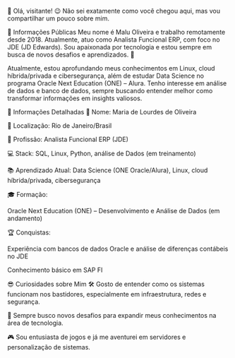 👋 Olá, visitante!
😉 Não sei exatamente como você chegou aqui, mas vou compartilhar um pouco sobre mim.

🌟 Informações Públicas
Meu nome é Malu Oliveira e trabalho remotamente desde 2018. Atualmente, atuo como Analista Funcional ERP, com foco no JDE (JD Edwards). Sou apaixonada por tecnologia e estou sempre em busca de novos desafios e aprendizados. 🚀

Atualmente, estou aprofundando meus conhecimentos em Linux, cloud híbrida/privada e cibersegurança, além de estudar Data Science no programa Oracle Next Education (ONE) – Alura. Tenho interesse em análise de dados e banco de dados, sempre buscando entender melhor como transformar informações em insights valiosos.

📝 Informações Detalhadas
👤 Nome: Maria de Lourdes de Oliveira

📍 Localização: Rio de Janeiro/Brasil

💼 Profissão: Analista Funcional ERP (JDE)

💻 Stack: SQL, Linux, Python, análise de Dados (em treinamento)

📚 Aprendizado Atual: Data Science (ONE Oracle/Alura), Linux, cloud híbrida/privada, cibersegurança

🎓 Formação:

Oracle Next Education (ONE) – Desenvolvimento e Análise de Dados (em andamento)

🏆 Conquistas:

Experiência com bancos de dados Oracle e análise de diferenças contábeis no JDE

Conhecimento básico em SAP FI

😎 Curiosidades sobre Mim
🛠️ Gosto de entender como os sistemas funcionam nos bastidores, especialmente em infraestrutura, redes e segurança.

🚀 Sempre busco novos desafios para expandir meus conhecimentos na área de tecnologia.

🎮 Sou entusiasta de jogos e já me aventurei em servidores e personalização de sistemas.

